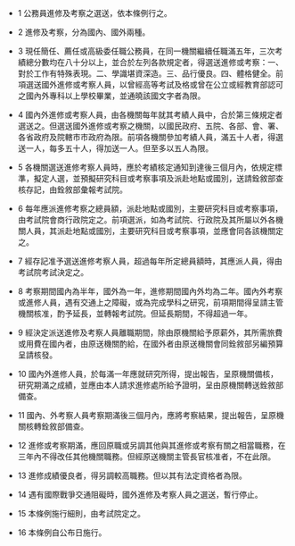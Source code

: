 * 1 公務員進修及考察之選送，依本條例行之。

* 2 進修及考察，分為國內、國外兩種。

* 3 現任簡任、薦任或高級委任職公務員，在同一機關繼續任職滿五年，三次考績總分數均在八十分以上，並合於左列各款規定者，得選送進修或考察：一、對於工作有特殊表現。二、學識堪資深造。三、品行優良。四、體格健全。前項選送國外進修或考察人員，以曾經高等考試及格或曾在公立或經教育部認可之國內外專科以上學校畢業，並通曉該國文字者為限。

* 4 國內外進修或考察人員，由各機關每年就其考績人員中，合於第三條規定者選送之。但選送國外進修或考察之機關，以國民政府、五院、各部、會、署、各省政府及院轄市市政府為限。前項各機關參加考績人員，滿五十人者，得選送一人，每多五十人，得加送一人。但至多以五人為限。

* 5 各機關選送進修考察人員時，應於考績核定通知到達後三個月內，依規定標準，擬定人選，並預擬研究科目或考察事項及派赴地點或國別，送請銓敘部查核存記，由銓敘部彙報考試院。

* 6 每年應派進修考察之總員額，派赴地點或國別，主要研究科目或考察事項，由考試院會商行政院定之。前項選派，如為考試院、行政院及其所屬以外各機關人員，其派赴地點或國別，主要研究科目或考察事項，並應會同各該機關定之。

* 7 經存記准予選送進修考察人員，超過每年所定總員額時，其應派人員，得由考試院考試決定之。

* 8 考察期間國內為半年，國外為一年，進修期間國內外均為二年。國內外考察或進修人員，遇有交通上之障礙，或為完成學科之研究，前項期間得呈請主管機關核准，酌予延長，並轉報考試院。但延長期間，不得超過一年。

* 9 經決定派送進修及考察人員離職期間，除由原機關給予原薪外，其所需旅費或用費在國內者，由原送機關酌給，在國外者由原送機關會同銓敘部另編預算呈請核發。

* 10 國內外進修人員，於每滿一年應就研究所得，提出報告，呈原機關備核，研究期滿之成績，並應由本人請求進修處所給予證明，呈由原機關轉送銓敘部備查。

* 11 國內、外考察人員考察期滿後三個月內，應將考察結果，提出報告，呈原機關核轉銓敘部備查。

* 12 進修或考察期滿，應回原職或另調其他與其進修或考察有關之相當職務，在三年內不得改任其他機關職務。但經原送機關主管長官核准者，不在此限。

* 13 進修成績優良者，得另調較高職務。但以其有法定資格者為限。

* 14 遇有國際戰爭交通阻礙時，國外進修及考察人員之選送，暫行停止。

* 15 本條例施行細則，由考試院定之。

* 16 本條例自公布日施行。

